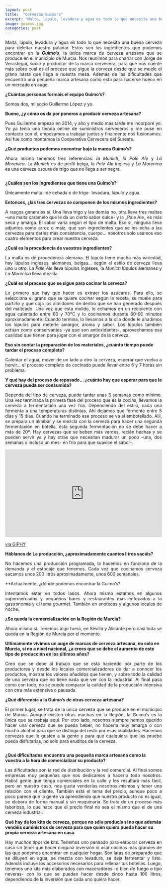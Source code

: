 ```yaml
---
layout: post
title:  "Cervezas Guimo's"
excerpt: "Malta, lúpulo, levadura y agua es todo lo que necesita una buena cerveza para deleitar nuestro paladar. Estos son los ingredientes que podemos encontrar en la Guimo’s, la única marca de cerveza artesana que se produce en el municipio de Murcia."
image: guimos.jpg
categories: post
---
```

<p align="justify">Malta, lúpulo, levadura y agua es todo lo que necesita una buena cerveza para deleitar nuestro paladar. Estos son los ingredientes que podemos encontrar en la <b><i>Guimo’s</i></b>, la única marca de cerveza artesana que se produce en el municipio de Murcia.
Nos reunimos para charlar con Jorge de Verastegui, socio y productor de la marca cervecera, para que nos cuente más sobre cual es el proceso que sigue la cerveza desde que se muele el grano hasta que llega a nuestra mesa. Además de las dificultades que encuentra una pequeña marca artesana como esta para hacerse hueco en un mercado en auge.</p>


<b>¿Cuántas personas formáis el equipo Guimo’s?</b>

<p align="justify">Somos dos, mi socio Guillermo López y yo.</p>


<b>Bueno, ¿y cómo os da por poneros a producir cerveza artesana?</b>

<p align="justify">Pues Guillermo empezó en 2014, y año y medio más tarde me incorporé yo. Yo ya tenía una tienda online de suministros cerveceros y me puse en contacto con él, empezamos a trabajar juntos y finalmente nos fusionamos. Así fue como montamos la Cooperativa Cervecera del Sureste.</p>


<b>¿Qué productos podemos encontrar bajo la marca Guimo’s?</b>

<p align="justify">Ahora mismo tenemos tres referencias: <i>la Munich</i>, <i>la Pale Ale</i> y <i>La Morenica</i>. La <i>Munich</i> es de perfil belga, la <i>Pale Ale</i> inglesa y <i>La Morenica</i> es una cerveza oscura de trigo que no llega a ser negra.</p>


<span class="image left"><img src="{{ site.baseurl }}/assets/images/guimos/logo.jpg" alt="" /></span>

<b>¿Cuáles son los ingredientes que tiene una Guimo’s?</b>

<p align="justify">Únicamente malta –de cebada o de trigo- levadura, lúpulo y agua.</p>


<b>Entonces, ¿las tres cervezas se componen de los mismos ingredientes?</b>

<p align="justify">A rasgos generales sí. Una lleva trigo y las demás no, otra lleva tres maltas –una malta caramelo que le da un cierto sabor dulce- y la _Pale Ale_ es más seca y amarga. El sabor varía según el tipo de malta.
Eso sí, ninguna lleva adjuntos como arroz o maíz, que son ingredientes que se les echa a las cervezas para darles más consistencia, cuerpo... nosotros solo usamos eso cuatro elementos para crear nuestra cerveza.</p>

<b>¿Cuál es la procedencia de vuestros ingredientes?</b>

<p align="justify">La malta es de procedencia alemana. El lúpulo tiene mucha más variedad, hay lúpulos ingleses, alemanes, belgas… según el estilo de cerveza lleva uno u otro. La <i>Pale Ale</i> lleva lúpulos ingleses, la <i>Munich</i> lúpulos alemanes y <i>La Morenica</i> lleva mezcla.</p>

<b>¿Cuál es el proceso que se sigue para cocinar la cerveza?</b>

<p align="justify">Lo primero que hay que hacer es extraer los azúcares. Para ello, se selecciona el grano que se quiere cocinar según la receta, se muele para partirlo y que coja los almidones de dentro que se han generado después del malteado. Una vez que esta molido, lo echamos en un recipiente con agua calentado entre 60 y 70ºC y lo cocinamos durante 60-90 minutos aproximadamente. Cuando termina, lo llevamos a la olla dónde le añadimos los lúpulos para meterle amargor, aroma y sabor. Los lúpulos también actúan como conservantes -ya que son antioxidantes-, aprovechamos esa cualidad que tienen para jugar con el amargor de la cerveza.</p>

<b>Eso sin contar la preparación de los materiales, ¿cuánto tiempo puede tardar el proceso completo?</b>

<p align="justify">Calentar el agua, mover de un lado a otro la cerveza, esperar que vuelva a hervir… el proceso completo de cocinado puede llevar entre  6 y 7 horas sin problema.</p>

<b>Y qué hay del proceso de reposado... ¿cuánto hay que esperar para que la cerveza pueda ser consumida?</b>
<p align="justify">Depende del tipo de cerveza, puede tardar unas 3 semanas como mínimo. Una vez terminada la primera fase del proceso que es la cocina, llevamos la cerveza a fermentación una vez fría. Dependiendo del estilo, cada una fermenta a una temperaturas distintas. Ahí dejamos que fermente entre 5 días y 15 días.
Cuando ha terminado ese proceso se va al embotellado. Allí, se prepara un almíbar y se mezcla con la cerveza para hacer una segunda fermentación en botella, ésta segunda fermentación no se debe hacer a más de 20º. Hay cervezas que se beben más verdes, recién hechas y se pueden servir ya y hay otras que necesitan madurar un poco –una, dos semanas o incluso un mes- en frío para que suavice el sabor-.</p>

<div style="width:100%;height:0;padding-bottom:56%;position:relative;"><iframe src="https://giphy.com/embed/8NBoaqb2C3ok0" width="100%" height="100%" style="position:absolute" frameBorder="0" class="giphy-embed" allowFullScreen></iframe></div><p><a href="https://giphy.com/gifs/8NBoaqb2C3ok0">via GIPHY</a></p>

<b>Háblanos de La producción, ¿aproximadamente cuantos litros sacáis?</b>

<p align="justify">No hacemos una producción programada, la hacemos en funciona de la demanda y el estocaje que tenemos. Cada vez que cocinamos cerveza sacamos unos 200 litros aproximadamente, unos 600 semanales.</p>

**Actualmente, ¿dónde podemos encontrar la Guimo’s?</b>

<p align="justify">Intentamos estar en todos lados. Ahora mismo estamos en algunos supermercados y pequeños bares y restaurantes más enfocados a la gastronomía y el tema <i>gourmet</i>. También en enotecas y algunos locales de noche.</p>

<b>¿Se queda la comercialización en la Región de Murcia?</b>

<p align="justify">Ahora mismo sí. Tenemos algo fuera, en Sevilla y Alicante pero casi toda se queda en la Región de Murcia por el momento.</p>

<b>Ultimamente vivimos un auge de marcas de cerveza artesana, no solo en Murcia, si no a nivel nacional, ¿a crees que se debe el aumento de este tipo de producción en los últimos años?</b>

<p align="justify">Creo que se debe al trabajo que se está haciendo por parte de los productores y desde los locales comercializadores de dar a conocer los productos, mostrar los valores añadidos que tienen, y sobre todo la calidad de una cerveza que no tiene nada que ver con la industrial. Al final pasa como con todo, no se puede comparar la calidad de la producción intensiva con otra más extensiva o pausada.</p>

<b>¿Qué diferencia a la Guimo’s de otras cerveza artesana?</b>

<p align="justify">El primer lugar, se trata de la única cerveza que se produce en el municipio de Murcia. Aunque existen otras muchas en la Región, la Guimo’s es la única que se trabaja aquí. Por otro lado, nosotros siempre hemos querido hacer una cerveza que se pueda beber, no hacerla muy amarga o con mucho alcohol para que se distinga del resto por esas cualidades. Hacemos cervezas que le gusten a la gente y para que cualquiera que las pruebe pueda disfutarlas, no solo para eruditos de la cerveza.</p>

<span class="image right"><img src="{{ site.baseurl }}/assets/images/guimos/cartel.jpg" alt="" /></span>

<b>¿Qué dificultades encuentra una pequeña marca artesana como la vuestra a la hora de comercializar su producto?</b>

<p align="justify">Las dificultades son la red de distribución y la red comercial. Al final somos empresas muy pequeñas que nos dedicamos a hacerlo todo nosotros. Habrá gente que tenga comerciales en la calle y les resultará más fácil, pero en nuestro caso, nos gusta venderlas nosotros mismos y tener una relación con el cliente.
También está el tema del precio, aunque poco a poco parece que la gente va aprendiendo que nuestro producto no es igual, se elabora de forma manual y sin maquinaria. Se trata de un proceso más laborioso, lo que hace que el precio final no sea el mismo que el de una cerveza industrial. </p>

<b>Qué hay de los kits de cerveza, porque no sólo producís si no que además vendéis suministros de cerveza para que quién quiera pueda hacer su propia cerveza artesana en casa.</b>

<p align="justify">Hay muchos tipos de kits. Tenemos uno pensado para elaborar cerveza en casa sin tener que hacer ninguna inversión ni usar cocinas más grandes de las que podemos encontrar en cualquier hogar. Son latas de preparado que se diluyen en agua, se mezcla con levadura, se deja fermentar y listo. Además incluye los accesorios necesarios para rellenar tus botellas. Luego, tenemos uno kits más elaborados con maceradores -o bien de fuego o tipo neveras- con lo que se pueden hacer desde cinco hasta 100 litros, dependiendo de la inversión que cada uno quiera hacer.</p>
